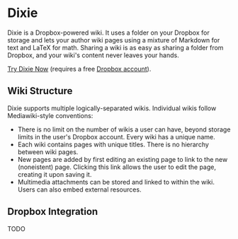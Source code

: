 
Dixie
=====

Dixie is a Dropbox-powered wiki. It uses a folder on your Dropbox for storage
and lets your author wiki pages using a mixture of Markdown for text and
LaTeX for math. Sharing a wiki is as easy as sharing a folder from Dropbox,
and your wiki's content never leaves your hands.

[Try Dixie Now](http://dixie.heroku.com) (requires a free 
[Dropbox account](http://www.dropbox.com)).

Wiki Structure
--------------

Dixie supports multiple logically-separated wikis. Individual wikis follow
Mediawiki-style conventions:

* There is no limit on the number of wikis a user can have, beyond storage
  limits in the user's Dropbox account. Every wiki has a unique name.
* Each wiki contains pages with unique titles. There is no hierarchy between
  wiki pages.
* New pages are added by first editing an existing page to link to the
  new (noneistent) page. Clicking this link allows the user to edit the page,
  creating it upon saving it.
* Multimedia attachments can be stored and linked to within the wiki. Users
  can also embed external resources.

Dropbox Integration
-------------------

TODO

